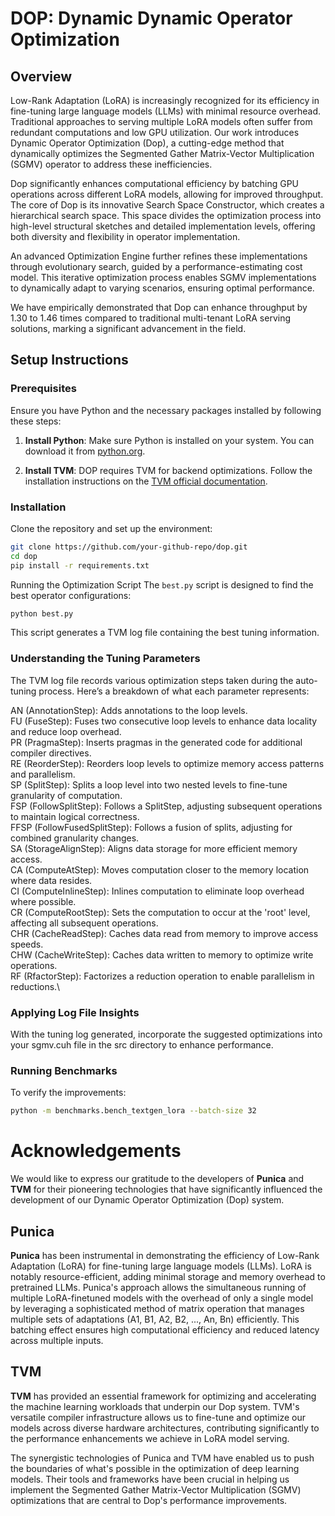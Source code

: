 # DOP: Dynamic Dynamic Operator Optimization
## Overview

Low-Rank Adaptation (LoRA) is increasingly recognized for its efficiency in fine-tuning large language models (LLMs) with minimal resource overhead. Traditional approaches to serving multiple LoRA models often suffer from redundant computations and low GPU utilization. Our work introduces Dynamic Operator Optimization (Dop), a cutting-edge method that dynamically optimizes the Segmented Gather Matrix-Vector Multiplication (SGMV) operator to address these inefficiencies.

Dop significantly enhances computational efficiency by batching GPU operations across different LoRA models, allowing for improved throughput. The core of Dop is its innovative Search Space Constructor, which creates a hierarchical search space. This space divides the optimization process into high-level structural sketches and detailed implementation levels, offering both diversity and flexibility in operator implementation.

An advanced Optimization Engine further refines these implementations through evolutionary search, guided by a performance-estimating cost model. This iterative optimization process enables SGMV implementations to dynamically adapt to varying scenarios, ensuring optimal performance.

We have empirically demonstrated that Dop can enhance throughput by 1.30 to 1.46 times compared to traditional multi-tenant LoRA serving solutions, marking a significant advancement in the field.

## Setup Instructions

### Prerequisites
Ensure you have Python and the necessary packages installed by following these steps:

1. **Install Python**: Make sure Python is installed on your system. You can download it from [python.org](https://www.python.org/downloads/).

2. **Install TVM**: DOP requires TVM for backend optimizations. Follow the installation instructions on the [TVM official documentation](https://tvm.apache.org/docs/install/index.html).

### Installation

Clone the repository and set up the environment:

```bash
git clone https://github.com/your-github-repo/dop.git
cd dop
pip install -r requirements.txt
```

Running the Optimization Script
The `best.py` script is designed to find the best operator configurations:
```bash
python best.py

```
This script generates a TVM log file containing the best tuning information.

### Understanding the Tuning Parameters
The TVM log file records various optimization steps taken during the auto-tuning process. Here’s a breakdown of what each parameter represents:

AN (AnnotationStep): Adds annotations to the loop levels.\
FU (FuseStep): Fuses two consecutive loop levels to enhance data locality and reduce loop overhead.\
PR (PragmaStep): Inserts pragmas in the generated code for additional compiler directives.\
RE (ReorderStep): Reorders loop levels to optimize memory access patterns and parallelism.\
SP (SplitStep): Splits a loop level into two nested levels to fine-tune granularity of computation.\
FSP (FollowSplitStep): Follows a SplitStep, adjusting subsequent operations to maintain logical correctness.\
FFSP (FollowFusedSplitStep): Follows a fusion of splits, adjusting for combined granularity changes.\
SA (StorageAlignStep): Aligns data storage for more efficient memory access.\
CA (ComputeAtStep): Moves computation closer to the memory location where data resides.\
CI (ComputeInlineStep): Inlines computation to eliminate loop overhead where possible.\
CR (ComputeRootStep): Sets the computation to occur at the 'root' level, affecting all subsequent operations.\
CHR (CacheReadStep): Caches data read from memory to improve access speeds.\
CHW (CacheWriteStep): Caches data written to memory to optimize write operations.\
RF (RfactorStep): Factorizes a reduction operation to enable parallelism in reductions.\

### Applying Log File Insights
With the tuning log generated, incorporate the suggested optimizations into your sgmv.cuh file in the src directory to enhance performance.

### Running Benchmarks
To verify the improvements:

```bash
python -m benchmarks.bench_textgen_lora --batch-size 32
```

# Acknowledgements

We would like to express our gratitude to the developers of **Punica** and **TVM** for their pioneering technologies that have significantly influenced the development of our Dynamic Operator Optimization (Dop) system.

## Punica
**Punica** has been instrumental in demonstrating the efficiency of Low-Rank Adaptation (LoRA) for fine-tuning large language models (LLMs). LoRA is notably resource-efficient, adding minimal storage and memory overhead to pretrained LLMs. Punica's approach allows the simultaneous running of multiple LoRA-finetuned models with the overhead of only a single model by leveraging a sophisticated method of matrix operation that manages multiple sets of adaptations (A1, B1, A2, B2, ..., An, Bn) efficiently. This batching effect ensures high computational efficiency and reduced latency across multiple inputs.

## TVM
**TVM** has provided an essential framework for optimizing and accelerating the machine learning workloads that underpin our Dop system. TVM's versatile compiler infrastructure allows us to fine-tune and optimize our models across diverse hardware architectures, contributing significantly to the performance enhancements we achieve in LoRA model serving.

The synergistic technologies of Punica and TVM have enabled us to push the boundaries of what's possible in the optimization of deep learning models. Their tools and frameworks have been crucial in helping us implement the Segmented Gather Matrix-Vector Multiplication (SGMV) optimizations that are central to Dop's performance improvements.
